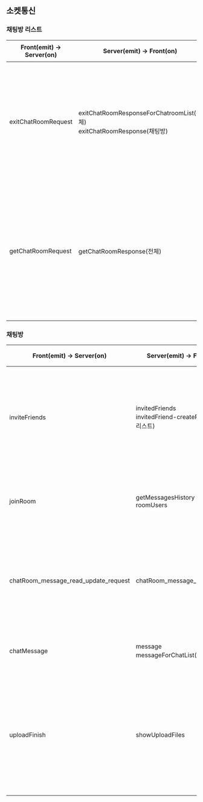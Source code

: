 ## 소켓통신

### 채팅방 리스트

| Front(emit) -> Server(on) | Server(emit) -> Front(on)                                                   | 설명                               |
| ------------------------- | --------------------------------------------------------------------------- | ---------------------------------- |
| exitChatRoomRequest       | exitChatRoomResponseForChatroomList(전체)<br/> exitChatRoomResponse(채팅방) | 채팅룸에서 특정 채팅방을 나감      |
| getChatRoomRequest        | getChatRoomResponse(전체)                                                   | 특정 채팅방에 대한 데이터를 가져옴 |

### 채팅방

| Front(emit) -> Server(on)            | Server(emit) -> Front(on)                                    | 설명                            |
| ------------------------------------ | ------------------------------------------------------------ | ------------------------------- |
| inviteFriends                        | invitedFriends<br /> invitedFriend-createRoom(채팅방 리스트) | 채팅방에서 친구를 초대함        |
| joinRoom                             | getMessagesHistory <br /> roomUsers                          | 채팅방에 들어옴                 |
| chatRoom_message_read_update_request | chatRoom_message_read_update                                 | 채팅방 메세지 읽음처리          |
| chatMessage                          | message<br /> messageForChatList(채팅방)                     | 메세지 전송                     |
| uploadFinish                         | showUploadFiles                                              | 파일 업로드 완료 후 실시간 처리 |
